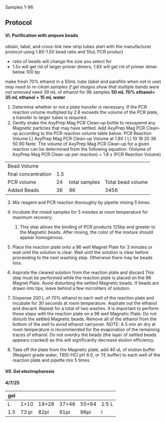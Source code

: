 Samples 1-96

## Protocol
#### VI. Purification with ampure beads
obtain, label, and cross-link new strip tubes
start with the manufacturer protocol using 1.8X-1.5X bead ratio and 10uL PCR product
- ratio of beads will change the size you select for 
- 1.5x will get rid of larger primer dimers, 1.8X will get rid of primer dimer below 100 bp

make fresh 70% ethanol in a 50mL tube (label and parafilm when not in use)
	 *may need to re-clean samples if gel images show that multiple bands were not removed*
	 need 39 mL of ethanol for 96 samples
	 **50 mL 70% ethanol= 35 mL ethanol + 15 mL water**
	 
1. Determine whether or not a plate transfer is necessary. If the PCR reaction volume multiplied by 2.8 exceeds the volume of the PCR plate, a transfer to larger tubes is required.
2. Gently shake the AxyPrep Mag PCR Clean-up bottle to resuspend any Magnetic particles that may have settled.  Add  AxyPrep Mag PCR Clean-up according to the PCR reaction volume table below: PCR Reaction Volume L) AxyPrep Mag PCR Clean-up Volume at 1.8X ( L) 10 18 20 36 50 90 Note: The volume of AxyPrep Mag PCR Clean-up for a given reaction can be determined from the following equation:  (Volume of AxyPrep Mag PCR Clean-up per reaction) = 1.8 x (PCR Reaction Volume)

|   |   |   |   |
|---|---|---|---|
|Bead Volume||||
|final concentration|1.5|||
|PCR volume|24|total samples|Total bead volume|
|Added Beads|36|96|3456|


3. Mix reagent and PCR reaction thoroughly by pipette mixing 5 times.
4. Incubate the mixed samples for 5 minutes at room temperature for maximum recovery. 
	1. This step allows the binding of PCR products 125bp and greater to the Magnetic beads.  After mixing, the color of the mixture should appear homogenous.
	
5. Place the reaction plate onto a 96 well Magnet Plate for 3 minutes or wait until the solution is clear.  Wait until the solution is clear before proceeding to the next washing step. Otherwise there may be beads loss.

6. Aspirate the cleared solution from the reaction plate and discard This step must be performed while the reaction plate is placed on the 96 Magnet Plate. Avoid disturbing the settled Magnetic beads. If beads are drawn into tips, leave behind a few microliters of solution.

7. Dispense 200 L of 70% ethanol to each well of the reaction plate and incubate for 30 seconds at room temperature.  Aspirate out the ethanol and discard.  Repeat for a total of two washes.  It is important to perform these steps with the reaction plate on a 96 well Magnetic Plate. Do not disturb the settled Magnetic beads. Remove all of the ethanol from the bottom of the well to avoid ethanol carryover.  NOTE: A 5 min air dry at room temperature is recommended for the evaporation of the remaining traces of ethanol. Do not overdry the beads (the layer of settled beads appears cracked) as this will significantly decrease elution efficiency.

8. Take off the plate from the Magnetic plate, add 40 uL of elution buffer (Reagent grade water, TRIS-HCl pH 8.0, or TE buffer) to each well of the reaction plate and pipette mix 5 times. 
	

#### VII. Gel electrophoresis

#### 4/7/25

| gel |       |       |       |       |       |
| --- | ----- | ----- | ----- | ----- | ----- |
| L   | 1+10  | 19+28 | 37+46 | 55+64 | 1:5 L |
| 1.5 | 73 pi | 82pi  | 91pi  | 96pi  | l     |

